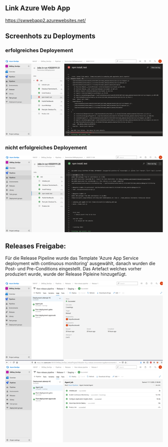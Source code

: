 

## Link Azure Web App

https://swwebapp2.azurewebsites.net/

## Screenhots zu Deployments

### erfolgreiches Deployement

![Test/Build failed](Screenshots/TstFailed.PNG)


### nicht erfolgreiches Deployement

![Test/Build success](Screenshots/Test_Run.PNG)

## Releases Freigabe:
Für die Release Pipeline wurde das Template 'Azure App Service deployment with continuous monitoring' ausgewählt, danach wurden die Post- und Pre-Conditions eingestellt.
Das Artefact welches vorher produziert wurde, wurde der Release Pipleine hinzugefügt.

![Release Pipeline manuel](Screenshots/ManuelRelease.PNG)
![Release succed](Screenshots/RealeseSucced.PNG)

